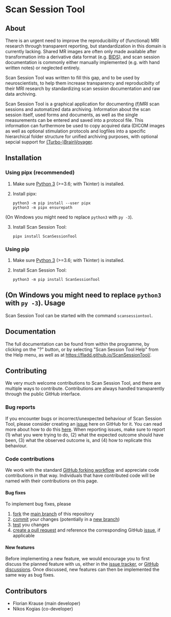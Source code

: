 Scan Session Tool
=================

About
-----
There is an urgent need to improve the reproducibility of (functional) MRI
research through transparent reporting, but standardization in this domain is
currently lacking. Shared MR images are often only made available after
transformation into a derivative data format (e.g.
[BIDS](https://bids.neuroimaging.io/)), and scan session documentation is
commonly either manually implemented (e.g. with hand written notes) or
neglected entirely.

Scan Session Tool was written to fill this gap, and to be used by
neuroscientists, to help them increase transparency and reproducibilty of their
MRI research by standardizing scan session documentation and raw data
archiving.

Scan Session Tool is a graphical application for documenting (f)MRI scan
sessions and automatized data archiving. Information about the scan session
itself, used forms and documents, as well as the single measurements can be
entered and saved into a protocol file. This information can furthermore be
used to copy acquired data (DICOM images as well as optional stimulation
protocols and logfiles into a specific hierarchical folder structure for
unified archiving purposes, with optional sepcial support for
[(Turbo-)BrainVoyager](https://brainvoyager.com).


Installation
------------
### Using pipx (recommended)
1. Make sure [Python 3](https://python.org) (>=3.6; with Tkinter) is installed.

2. Install pipx:

    ```
    python3 -m pip install --user pipx
    python3 -m pipx ensurepath
    ```
(On Windows you might need to replace `python3` with `py -3`).

3. Install Scan Session Tool:

    ```
    pipx install ScanSessionTool
    ```

### Using pip
1. Make sure [Python 3](https://python.org) (>=3.6; with Tkinter) is installed.

2. Install Scan Session Tool:

   ```
   python3 -m pip install ScanSessionTool
   ```
(On Windows you might need to replace `python3` with `py -3`).
Usage
-----

Scan Session Tool can be started with the command `scansessiontool`.

Documentation
-------------
The full documentation can be found from within the programme, by clicking on
the "?" button, or by selecting "Scan Session Tool Help" from the Help menu,
as well as at https://fladd.github.io/ScanSessionTool/.

Contributing
------------
We very much welcome contributions to Scan Session Tool, and there are multiple ways to contribute. Contributions are always handled transparently through the public GitHub interface.

### Bug reports
If you encounter bugs or incorrect/unexpected behaviour of Scan Session Tool, please consider creating an [issue](https://github.com/fladd/ScanSessionTool/issues) here on GitHub for it. You can read more about how to do this [here](https://docs.github.com/en/issues/tracking-your-work-with-issues/creating-an-issue). When reporting issues, make sure to report (1) what you were trying to do, (2) what the expected outcome should have been, (3) what the observed outcome is, and (4) how to replicate this behaviour.

### Code contributions
We work with the standard [GitHub forking workflow](https://docs.github.com/en/get-started/exploring-projects-on-github/contributing-to-a-project) and appreciate code contributions in that way. Individuals that have contributed code will be named with their contributions on this page.

#### Bug fixes
To implement bug fixes, please
1. [fork](https://docs.github.com/en/pull-requests/collaborating-with-pull-requests/working-with-forks/fork-a-repo) the [main branch](https://docs.github.com/en/pull-requests/collaborating-with-pull-requests/proposing-changes-to-your-work-with-pull-requests/about-branches) of this repository
2. [commit](https://docs.github.com/en/pull-requests/committing-changes-to-your-project) your changes (potentially in a [new branch](https://docs.github.com/en/pull-requests/collaborating-with-pull-requests/proposing-changes-to-your-work-with-pull-requests/about-branches))
3. [test](https://github.com/fladd/ScanSessionTool/tree/master/tests) you changes
4. [create a pull request](https://docs.github.com/en/pull-requests/collaborating-with-pull-requests/proposing-changes-to-your-work-with-pull-requests/creating-a-pull-request) and reference the corresponding GitHub [issue](https://github.com/fladd/ScanSessionTool/issues), if applicable
   
#### New features
Before implementing a new feature, we would encourage you to first discuss the planned feature with us, either in the [issue tracker](https://github.com/fladd/ScanSessionTool/issues), or [GitHub discussions](https://github.com/fladd/ScanSessionTool/discussions). Once discussed, new features can then be implemented the same way as bug fixes.

Contributors
------------
- Florian Krause (main developer)
- Nikos Kogias (co-developer)
